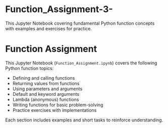 # Function_Assignment-3-
This Jupyter Notebook covering fundamental Python function concepts with examples and exercises for practice.
# Function Assignment

This Jupyter Notebook (`Function_Assignment.ipynb`) covers the following Python function topics:

- Defining and calling functions
- Returning values from functions
- Using parameters and arguments
- Default and keyword arguments
- Lambda (anonymous) functions
- Writing functions for basic problem-solving
- Practice exercises with implementations

Each section includes examples and short tasks to reinforce understanding.
